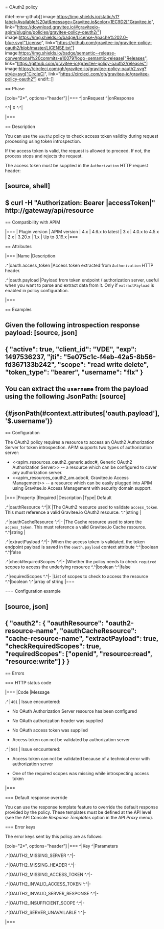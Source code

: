 = OAuth2 policy

ifdef::env-github[]
image:https://img.shields.io/static/v1?label=Available%20at&message=Gravitee.io&color=1EC9D2["Gravitee.io", link="https://download.gravitee.io/#graviteeio-apim/plugins/policies/gravitee-policy-oauth2/"]
image:https://img.shields.io/badge/License-Apache%202.0-blue.svg["License", link="https://github.com/gravitee-io/gravitee-policy-oauth2/blob/master/LICENSE.txt"]
image:https://img.shields.io/badge/semantic--release-conventional%20commits-e10079?logo=semantic-release["Releases", link="https://github.com/gravitee-io/gravitee-policy-oauth2/releases"]
image:https://circleci.com/gh/gravitee-io/gravitee-policy-oauth2.svg?style=svg["CircleCI", link="https://circleci.com/gh/gravitee-io/gravitee-policy-oauth2"]
endif::[]

== Phase

[cols="2*", options="header"]
|===
^|onRequest
^|onResponse

^.^| X
^.^|

|===

== Description

You can use the `oauth2` policy to check access token validity during request processing using token introspection.

If the access token is valid, the request is allowed to proceed. If not, the process stops and rejects the request.

The access token must be supplied in the ```Authorization``` HTTP request header:

[source, shell]
----
$ curl -H "Authorization: Bearer |accessToken|" \
           http://gateway/api/resource
----

== Compatibility with APIM

|===
| Plugin version | APIM version
| 4.x            | 4.6.x to latest
| 3.x            | 4.0.x to 4.5.x
| 2.x            | 3.20.x
| 1.x            | Up to 3.19.x
|===

== Attributes

|===
|Name |Description

.^|oauth.access_token
|Access token extracted from ```Authorization``` HTTP header.

.^|oauth.payload
|Payload from token endpoint / authorization server, useful when you want to parse and extract data from it. Only if `extractPayload` is enabled in policy configuration.

|===

== Examples

Given the following introspection response payload:
[source, json]
----
{
    "active": true,
    "client_id": "VDE",
    "exp": 1497536237,
    "jti": "5e075c1c-f4eb-42a5-8b56-fd367133b242",
    "scope": "read write delete",
    "token_type": "bearer",
    "username": "flx"
}
----

You can extract the `username` from the payload using the following JsonPath:
[source]
----
{#jsonPath(#context.attributes['oauth.payload'], '$.username')}
----


== Configuration

The OAuth2 policy requires a resource to access an OAuth2 Authorization Server for token introspection.
APIM supports two types of authorization server:

* <<apim_resources_oauth2_generic.adoc#, Generic OAuth2 Authorization Server>> -- a resource which can be configured to cover any authorization server.
* <<apim_resources_oauth2_am.adoc#, Gravitee.io Access Management>> -- a resource which can be easily plugged into APIM using Gravitee.io Access Management with security domain support.

|===
|Property |Required |Description |Type| Default

.^|oauthResource
^.^|X
|The OAuth2 resource used to validate `access_token`. This must reference a valid Gravitee.io OAuth2 resource.
^.^|string
|

.^|oauthCacheResource
^.^|-
|The Cache resource used to store the `access_token`. This must reference a valid Gravitee.io Cache resource.
^.^|string
|

.^|extractPayload
^.^|-
|When the access token is validated, the token endpoint payload is saved in the ```oauth.payload``` context attribute
^.^|boolean
^.^|false

.^|checkRequiredScopes
^.^|-
|Whether the policy needs to check `required` scopes to access the underlying resource
^.^|boolean
^.^|false


.^|requiredScopes
^.^|-
|List of scopes to check to access the resource
^.^|boolean
^.^|array of string
|===

=== Configuration example

[source, json]
----
{
  "oauth2": {
    "oauthResource": "oauth2-resource-name",
    "oauthCacheResource": "cache-resource-name",
    "extractPayload": true,
    "checkRequiredScopes": true,
    "requiredScopes": ["openid", "resource:read", "resource:write"]
  }
}
----

== Errors

=== HTTP status code

|===
|Code |Message

.^| ```401```
| Issue encountered:

* No OAuth Authorization Server resource has been configured

* No OAuth authorization header was supplied

* No OAuth access token was supplied

* Access token can not be validated by authorization server

.^| ```503```
| Issue encountered:

* Access token can not be validated because of a technical error with
authorization server

* One of the required scopes was missing while introspecting access token

|===

=== Default response override

You can use the response template feature to override the default response provided by the policy. These templates must be defined at the API level (see the API Console *Response Templates*
option in the API *Proxy* menu).

=== Error keys

The error keys sent by this policy are as follows:

[cols="2*", options="header"]
|===
^|Key
^|Parameters

.^|OAUTH2_MISSING_SERVER
^.^|-

.^|OAUTH2_MISSING_HEADER
^.^|-

.^|OAUTH2_MISSING_ACCESS_TOKEN
^.^|-

.^|OAUTH2_INVALID_ACCESS_TOKEN
^.^|-

.^|OAUTH2_INVALID_SERVER_RESPONSE
^.^|-

.^|OAUTH2_INSUFFICIENT_SCOPE
^.^|-

.^|OAUTH2_SERVER_UNAVAILABLE
^.^|-

|===
